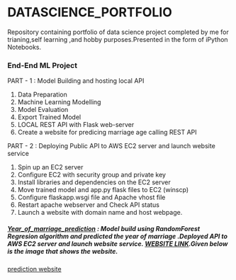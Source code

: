 # DATASCIENCE_PORTFOLIO
Repository containing portfolio of data science project completed by me for trianing,self learning ,and hobby purposes.Presented in the form of iPython Notebooks.

### End-End ML Project
PART - 1 : Model Building and hosting local API

1. Data Preparation 
2. Machine Learning Modelling 
3. Model Evaluation
4. Export Trained Model
5. LOCAL REST API with Flask web-server
6. Create a website for predicing marriage age calling REST API

PART - 2 : Deploying Public API to AWS EC2 server and launch website service

1. Spin up an EC2 server
2. Configure EC2 with security group and private key
3. Install libraries and dependencies on the EC2 server
4. Move trained model and app.py flask files to EC2 (winscp)
5. Configure flaskapp.wsgi file and Apache vhost file
6. Restart apache webserver and Check API status
6. Launch a website with domain name and host webpage.

##### [Year_of_marriage_prediction](https://github.com/sasikala07/DataScience_portfolio/tree/master/ML_Project) : Model build using RandomForest Regresion algorithm and predicted the year of marriage .Deployed API to AWS EC2 server and launch website service. [WEBSITE LINK](http://3.140.249.198/).Given below is the image that shows the website.
[prediction website](file:///home/sasikala/Pictures/Screenshot%20from%202021-12-07%2011-13-17.png)
